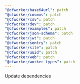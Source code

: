 ```yaml
---
"@cfworker/base64url": patch
"@cfworker/cosmos": patch
"@cfworker/csv": patch
"@cfworker/dev": patch
"@cfworker/examples": patch
"@cfworker/json-schema": patch
"@cfworker/jwt": patch
"@cfworker/sentry": patch
"@cfworker/site": patch
"@cfworker/uuid": patch
"@cfworker/web": patch
"@cfworker/worker-types": patch
---
```


Update dependencies
